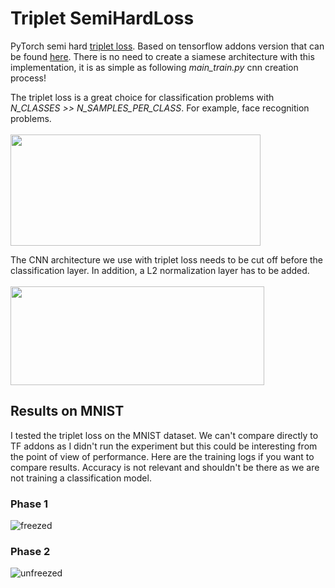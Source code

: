 # Triplet SemiHardLoss
PyTorch semi hard [triplet loss](https://arxiv.org/pdf/1503.03832.pdf). Based on tensorflow addons version that can be found [here](https://www.tensorflow.org/addons/tutorials/losses_triplet). There is no need to create a siamese architecture with this implementation, it is as simple as following *main_train.py* cnn creation process!

The triplet loss is a great choice for classification problems with *N_CLASSES >> N_SAMPLES_PER_CLASS*. For example, face recognition problems. 
<br/><br/>
<img src="https://user-images.githubusercontent.com/18154355/61485418-1cbb1f00-a96f-11e9-8de8-3c46eef5a7dc.png" width="400" height="178" />

The CNN architecture we use with triplet loss needs to be cut off before the classification layer. In addition, a L2 normalization layer has to be added. 
<br/><br/>
<img src="https://user-images.githubusercontent.com/18154355/61485417-1cbb1f00-a96f-11e9-8d6a-94964ce8c4db.png" width="406" height="158" />

## Results on MNIST
I tested the triplet loss on the MNIST dataset. We can't compare directly to TF addons as I didn't run the experiment but this could be interesting from the point of view of performance. Here are the training logs if you want to compare results. Accuracy is not relevant and shouldn't be there as we are not training a classification model.

### Phase 1

![freezed](https://github.com/alfonmedela/TripletSemiHardLoss-PyTorch/blob/master/figures/freezed.PNG)

### Phase 2
![unfreezed](https://github.com/alfonmedela/TripletSemiHardLoss-PyTorch/blob/master/figures/unfreezed.PNG)
